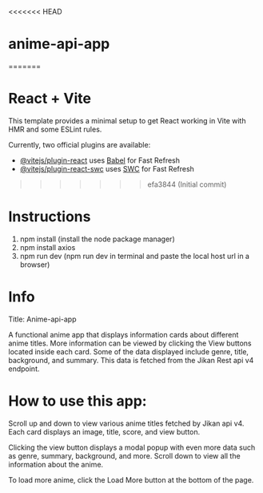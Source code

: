 <<<<<<< HEAD
# anime-api-app
=======
# React + Vite

This template provides a minimal setup to get React working in Vite with HMR and some ESLint rules.

Currently, two official plugins are available:

- [@vitejs/plugin-react](https://github.com/vitejs/vite-plugin-react/blob/main/packages/plugin-react/README.md) uses [Babel](https://babeljs.io/) for Fast Refresh
- [@vitejs/plugin-react-swc](https://github.com/vitejs/vite-plugin-react-swc) uses [SWC](https://swc.rs/) for Fast Refresh
>>>>>>> efa3844 (Initial commit)

# Instructions

1. npm install (install the node package manager)
2. npm install axios
3. npm run dev (npm run dev in terminal and paste the local host url in a browser)

# Info
Title: Anime-api-app

A functional anime app that displays information cards about different anime titles. More information can be viewed by clicking the View buttons located inside each card. Some of the data displayed include genre, title, background, and summary. This data is fetched from the Jikan Rest api v4 endpoint.

# How to use this app:
Scroll up and down to view various anime titles fetched by Jikan api v4. 
Each card displays an image, title, score, and view button. 

Clicking the view button displays a modal popup with even more data such as genre, summary, background, and more. 
Scroll down to view all the information about the anime.

To load more anime, click the Load More button at the bottom of the page.